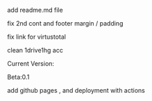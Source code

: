 add readme.md file 

fix 2nd cont and footer margin / padding

fix link for virtustotal

clean 1drive1hg acc

Current Version:

Beta:0.1

add github pages , and deployment with actions